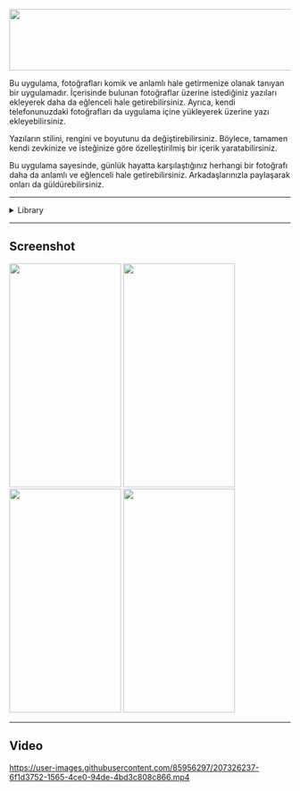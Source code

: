 <p align="center" >
<img width="1000" height="110" src="https://user-images.githubusercontent.com/85956297/207326834-6b0f8698-0485-499b-926a-70ab03e25d4c.png">
</p>


Bu uygulama, fotoğrafları komik ve anlamlı hale getirmenize olanak tanıyan bir uygulamadır. İçerisinde bulunan fotoğraflar üzerine istediğiniz yazıları ekleyerek daha da eğlenceli hale getirebilirsiniz. Ayrıca, kendi telefonunuzdaki fotoğrafları da uygulama içine yükleyerek üzerine yazı ekleyebilirsiniz.

Yazıların stilini, rengini ve boyutunu da değiştirebilirsiniz. Böylece, tamamen kendi zevkinize ve isteğinize göre özelleştirilmiş bir içerik yaratabilirsiniz.

Bu uygulama sayesinde, günlük hayatta karşılaştığınız herhangi bir fotoğrafı daha da anlamlı ve eğlenceli hale getirebilirsiniz. Arkadaşlarınızla paylaşarak onları da güldürebilirsiniz.

---

<details>
<summary>Library</summary>
 
- <a href="https://reactnavigation.org/docs/getting-started/" target="_blank">  react-navigation </a>
- <a href="https://reactnavigation.org/docs/hello-react-navigation" target="_blank">  @react-navigation/native-stack </a>
- <a href="https://www.npmjs.com/package/@react-native-camera-roll/camera-roll" target="_blank"> @react-native-camera-roll/camera-roll </a>
- <a href="https://www.npmjs.com/package/@shopify/flash-list" target="_blank"> @shopify/flash-list </a>
- <a href="https://www.npmjs.com/package/axios" target="_blank"> axios </a>
- <a href="https://www.npmjs.com/package/react-native-dropdown-picker" target="_blank"> react-native-dropdown-picker </a>
- <a href="https://www.npmjs.com/package/react-native-image-picker" target="_blank"> react-native-image-picker </a>
- <a href="https://www.npmjs.com/package/react-native-linear-gradient" target="_blank">  react-native-linear-gradient </a>
- <a href="https://www.npmjs.com/package/react-native-vector-icons" target="_blank">  react-native-vector-icons </a>
- <a href="https://www.npmjs.com/package/@wanmi/react-native-view-shot" target="_blank"> react-native-view-shot </a>

</details>

---

## Screenshot
<p>
  <img width="200" height="400" src="https://user-images.githubusercontent.com/85956297/207325898-12de71c1-5f98-4360-a513-ef106e4089e9.png">
  <img width="200" height="400" src="https://user-images.githubusercontent.com/85956297/207326008-f3155f02-b546-4dc0-8656-e9e3e2e94453.png">
  <img width="200" height="400" src="https://user-images.githubusercontent.com/85956297/207325957-b7a431cf-f010-4941-b0dd-98a459c1cf3a.png">
  <img width="200" height="400" src="https://user-images.githubusercontent.com/85956297/207326043-2a538f20-ea6d-4eb5-b6db-d28136e3ca1f.png">
</p>

---

## Video 

https://user-images.githubusercontent.com/85956297/207326237-6f1d3752-1565-4ce0-94de-4bd3c808c866.mp4
